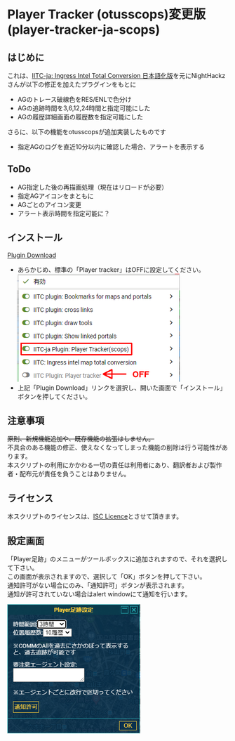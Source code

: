 # Player Tracker (otusscops)変更版(player-tracker-ja-scops)

## はじめに
これは、[IITC-ja: Ingress Intel Total Conversion 日本語化版](https://ingress.love/iitc-ja/)を元にNightHackzさんが以下の修正を加えたプラグインをもとに <br> 
- AGのトレース破線色をRES/ENLで色分け
- AGの追跡時間を3,6,12,24時間と指定可能にした
- AGの履歴詳細画面の履歴数を指定可能にした

さらに、以下の機能をotusscopsが追加実装したものです
- 指定AGのログを直近10分以内に確認した場合、アラートを表示する

## ToDo
- AG指定した後の再描画処理（現在はリロードが必要）
- 指定AGアイコンをまともに
- AGごとのアイコン変更
- アラート表示時間を指定可能に？

## インストール
[Plugin Download](https://github.com/otus-scops/player-tracker-scops/raw/master/player-tracker-ja-scops.user.js) <br>

- あらかじめ、標準の「Player tracker」はOFFに設定してください。<br>
![設定画面](fig1-selection.png)<br>
- 上記「Plugin Download」リンクを選択し、開いた画面で「インストール」ボタンを押してください。<br>



## 注意事項
~~原則、新規機能追加や、既存機能の拡張はしません。~~<br>
不具合のある機能の修正、使えなくなってしまった機能の削除は行う可能性があります。<br>
本スクリプトの利用にかかわる一切の責任は利用者にあり、翻訳者および製作者・配布元が責任を負うことはありません。<br>

## ライセンス
本スクリプトのライセンスは、[ISC Licence](https://www.isc.org/downloads/software-support-policy/isc-license/)とさせて頂きます。

## 設定画面
「Player足跡」のメニューがツールボックスに追加されますので、それを選択して下さい。<br>
この画面が表示されますので、選択して「OK」ボタンを押して下さい。<br>
通知許可がない場合にのみ、「通知許可」ボタンが表示されます。<br>
通知が許可されていない場合はalert windowにて通知を行います。<br>


![オプション](fig2-dialog.png)
